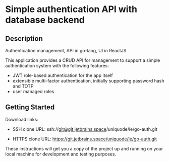 # Simple authentication API with database backend

## Description

Authentication management, API in go-lang, UI in ReactJS

This application provides a CRUD API for management to support a simple authentication system with the following features:

- JWT role-based authentication for the app itself
- extensible multi-factor authentication, initially supporting password hash and TOTP
- user managed roles


## Getting Started

Download links:

- SSH clone URL: ssh://git@git.jetbrains.space/uniquode/le/go-auth.git

- HTTPS clone URL: https://git.jetbrains.space/uniquode/le/go-auth.git


These instructions will get you a copy of the project up and running on your local machine for development and testing purposes.

